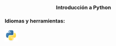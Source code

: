 <h3 align = "center"> Introducción a Python </h3>


<h3 align = "left"> Idiomas y herramientas: </h3>
<p align = "left"> <a href = "https: // www. python.org "target =" _ blank "> <img src =" https://raw.githubusercontent.com/devicons/devicon/master/icons/python/python-original.svg "alt =" python "width =" 40 "altura =" 40 "/> </a> </p>
